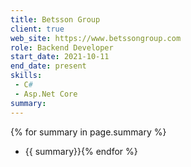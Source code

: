 ```yaml
---
title: Betsson Group
client: true
web_site: https://www.betssongroup.com
role: Backend Developer
start_date: 2021-10-11
end_date: present
skills:
 - C#
 - Asp.Net Core
summary:  
---
```

{% for summary in page.summary %}
* {{ summary}}{% endfor %}
<!--more-->